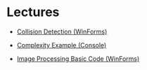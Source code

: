 # Lectures

- [Collision Detection (WinForms)](https://github.com/trevisharp/Lectures/tree/collision_detection_winforms/)

- [Complexity Example (Console)](https://github.com/trevisharp/Lectures/tree/complexity_example_console)

- [Image Processing Basic Code (WinForms)](https://github.com/trevisharp/Lectures/tree/image_processing_winforms)
